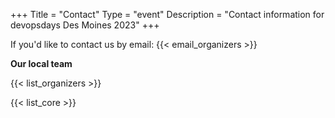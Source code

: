 +++
Title = "Contact"
Type = "event"
Description = "Contact information for devopsdays Des Moines 2023"
+++

If you'd like to contact us by email: {{< email_organizers >}}

**Our local team**

{{< list_organizers >}}


{{< list_core >}}
